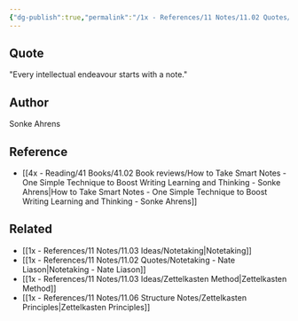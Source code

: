 ```yaml
---
{"dg-publish":true,"permalink":"/1x - References/11 Notes/11.02 Quotes/Every intellectual endeavour starts with a note - Sonke Ahrens/","title":"Every intellectual endeavour starts with a note - Sonke Ahrens","created":"2023-07-02T18:17:59.000+03:00","updated":"2024-02-14T20:18:45.059+03:00"}
---
```



## Quote
"Every intellectual endeavour starts with a note."

## Author
Sonke Ahrens

## Reference
- [[4x - Reading/41 Books/41.02 Book reviews/How to Take Smart Notes - One Simple Technique to Boost Writing Learning and Thinking - Sonke Ahrens\|How to Take Smart Notes - One Simple Technique to Boost Writing Learning and Thinking - Sonke Ahrens]]

## Related
- [[1x - References/11 Notes/11.03 Ideas/Notetaking\|Notetaking]]
- [[1x - References/11 Notes/11.02 Quotes/Notetaking - Nate Liason\|Notetaking - Nate Liason]]
- [[1x - References/11 Notes/11.03 Ideas/Zettelkasten Method\|Zettelkasten Method]]
- [[1x - References/11 Notes/11.06 Structure Notes/Zettelkasten Principles\|Zettelkasten Principles]]